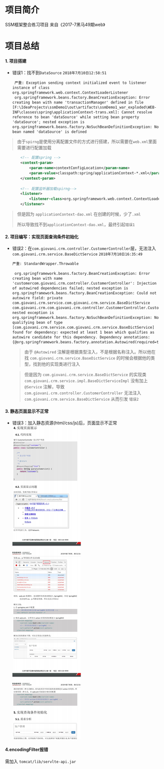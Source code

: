 # 项目简介

   SSM框架整合练习项目
   来自《2017-7黑马49期web》

# 项目总结

#### 1. 项目搭建

   + 错误1：找不到`DataSource` `2018年7月10日12:58:51`

     ```
      严重: Exception sending context initialized event to listener instance of class org.springframework.web.context.ContextLoaderListener
      org.springframework.beans.factory.BeanCreationException: Error creating bean with name 'transactionManager' defined in file [F:\IdeaProjects\ssmDemo1\out\artifacts\ssmDemo1_war_exploded\WEB-INF\classes\spring\applicationContext-trans.xml]: Cannot resolve reference to bean 'dataSource' while setting bean property 'dataSource'; nested exception is org.springframework.beans.factory.NoSuchBeanDefinitionException: No bean named 'dataSource' is defined
     ```

> 由于`spirng`是使用分离配置文件的方式进行搭建，所以需要在`web.xml`里面需要进行配置加载

```web.xml
       <!-- 配置spring -->
       <context-param>
           <param-name>contextConfigLocation</param-name>
           <param-value>classpath:spring/applicationContext-*.xml</param-value>
       </context-param>

       <!-- 配置监听器加载spirng-->
       <listener>
           <listener-class>org.springframework.web.context.ContextLoaderListener</listener-class>
       </listener>
```

> 但是因为 `applicationContext-dao.xml` 在创建的时候，少了`.xml`
>
> 所以导致找不到`applicationContext-dao.xml`，最终引起`错误1`

 #### 2. 项目编写：实现页面查询条件初始化 

   + 错误2：在`com.giovani.crm.controller.CustomerController`层，无法注入`com.giovani.crm.service.BaseDictService` `2018年7月10日16:35:49`

        ```错误2
        严重: StandardWrapper.Throwable
        
         org.springframework.beans.factory.BeanCreationException: Error creating bean with name 'customercom.giovani.crm.controller.CustomerController': Injection of autowired dependencies failed; nested exception is org.springframework.beans.factory.BeanCreationException: Could not autowire field: private com.giovani.crm.service.com.giovani.crm.service.BaseDictService com.giovani.crm.com.giovani.crm.controller.CustomerController.Customercom.giovani.crm.controller.CustomerController.com.giovani.crm.service.BaseDictService; nested exception is org.springframework.beans.factory.NoSuchBeanDefinitionException: No qualifying bean of type [com.giovani.crm.service.com.giovani.crm.service.BaseDictService] found for dependency: expected at least 1 bean which qualifies as autowire candidate for this dependency. Dependency annotations: {@org.springframework.beans.factory.annotation.Autowired(required=true)}
        
        ```

        > 由于 `@Autowired` 注解是根据类型注入，不是根据名称注入。所以他在找 `com.giovani.crm.service.BaseDictService` 的时候会根据他的类型，找到他的实现类进行注入

        > 但是因为 `com.giovani.crm.service.BaseDictService` 的实现类 `com.giovani.crm.service.impl.BaseDictServiceImpl` 没有加上 `@Service` 注解，导致 `com.giovani.crm.controller.CustomerController` 无法注入 `com.giovani.crm.service.BaseDictService` 从而引发 `错误2`

#### 3. 静态页面显示不正常
   + 错误3：加入静态资源(html/css/js)后，页面显示不正常
      ![Aaron Swartz](https://raw.githubusercontent.com/Giovani-Github/Giovani-resource/master/markdown-resource/2018-07-20_163507.png)



####  4.encodingFilter报错

需加入 `tomcat/lib/servlte-api.jar`

